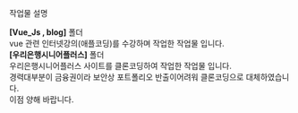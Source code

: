작업물 설명

<strong>[Vue_Js , blog]</strong> 폴더 <br>
vue 관련 인터넷강의(애플코딩)를 수강하며 작업한 작업물 입니다.
<br>
<strong>[우리은행시니어플러스]</strong> 폴더<br>
우리은행시니어플러스 사이트를 클론코딩하여 작업한 작업물 입니다.
<br>
경력대부분이 금융권이라 보안상 포트폴리오 반출이어려워 클론코딩으로 대체하였습니다.
<br>이점 양해 바랍니다.
